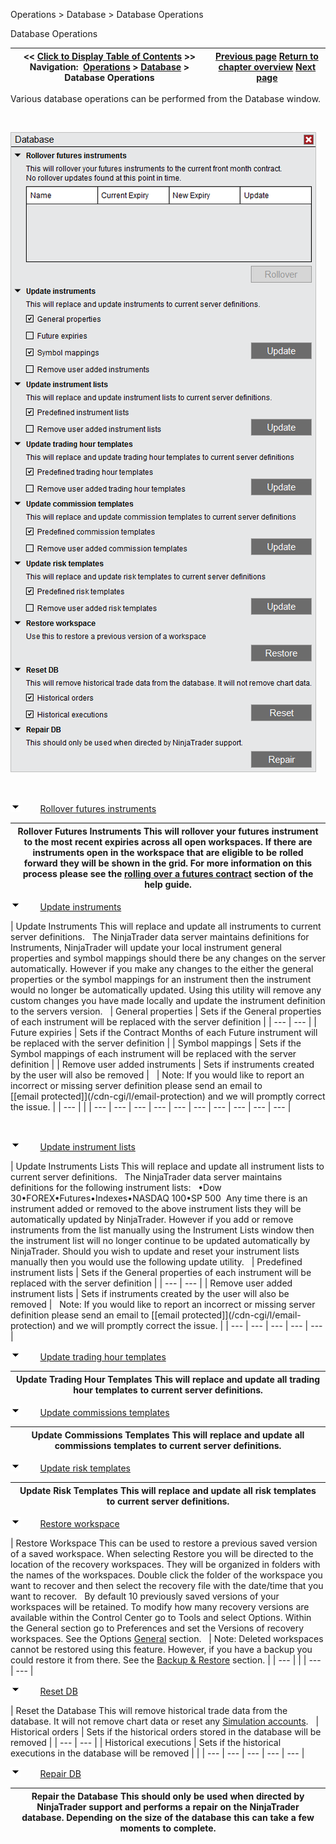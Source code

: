 ﻿


Operations \> Database \> Database Operations






















Database Operations







| \<\< [Click to Display Table of Contents](database_operations.md) \>\> **Navigation:**     [Operations](operations-1.md) \> [Database](database-1.md) \> Database Operations | [Previous page](database-1.md) [Return to chapter overview](database-1.md) [Next page](data_grids-1.md) |
| --- | --- |














Various database operations can be performed from the Database window. 


 


![Database_Window](database_window.png)


 


![tog_minus](tog_minus-1.gif)        [Rollover futures instruments](javascript:HMToggle('toggle','RolloverFuturesInstruments','RolloverFuturesInstruments_ICON'))




| Rollover Futures Instruments This will rollover your futures instrument to the most recent expiries across all open workspaces. If there are instruments open in the workspace that are eligible to be rolled forward they will be shown in the grid. For more information on this process please see the [rolling over a futures contract](rolling_over_a_futures_contrac-1.md) section of the help guide. |
| --- |



![tog_minus](tog_minus-1.gif)        [Update instruments](javascript:HMToggle('toggle','UpdateInstruments','UpdateInstruments_ICON'))




| Update Instruments This will replace and update all instruments to current server definitions.    The NinjaTrader data server maintains definitions for Instruments, NinjaTrader will update your local instrument general properties and symbol mappings should there be any changes on the server automatically. However if you make any changes to the either the general properties or the symbol mappings for an instrument then the instrument would no longer be automatically updated. Using this utility will remove any custom changes you have made locally and update the instrument definition to the servers version.     | General properties | Sets if the General properties of each instrument will be replaced with the server definition | | --- | --- | | Future expiries | Sets if the Contract Months of each Future instrument will be replaced with the server definition | | Symbol mappings | Sets if the Symbol mappings of each instrument will be replaced with the server definition | | Remove user added instruments | Sets if instruments created by the user will also be removed |        | Note: If you would like to report an incorrect or missing server definition please send an email to [\[email protected]](/cdn-cgi/l/email-protection) and we will promptly correct the issue. | | --- | |
| --- | --- | --- | --- | --- | --- | --- | --- | --- | --- |



 


![tog_minus](tog_minus-1.gif)        [Update instrument lists](javascript:HMToggle('toggle','UpdateInstrumentLists','UpdateInstrumentLists_ICON'))




| Update Instruments Lists This will replace and update all instrument lists to current server definitions.    The NinjaTrader data server maintains definitions for the following instrument lists:   •Dow 30•FOREX•Futures•Indexes•NASDAQ 100•SP 500  Any time there is an instrument added or removed to the above instrument lists they will be automatically updated by NinjaTrader. However if you add or remove instruments from the list manually using the Instrument Lists window then the instrument list will no longer continue to be updated automatically by NinjaTrader. Should you wish to update and reset your instrument lists manually then you would use the following update utility.     | Predefined instrument lists | Sets if the General properties of each instrument will be replaced with the server definition | | --- | --- | | Remove user added instrument lists | Sets if instruments created by the user will also be removed |      Note: If you would like to report an incorrect or missing server definition please send an email to [\[email protected]](/cdn-cgi/l/email-protection) and we will promptly correct the issue. |
| --- | --- | --- | --- | --- |



![tog_minus](tog_minus-1.gif)        [Update trading hour templates](javascript:HMToggle('toggle','Updatetradinghourtemplates','Updatetradinghourtemplates_ICON'))




| Update Trading Hour Templates This will replace and update all trading hour templates to current server definitions. |
| --- |



![tog_minus](tog_minus-1.gif)        [Update commissions templates](javascript:HMToggle('toggle','Updatecommissionstemplates','Updatecommissionstemplates_ICON'))




| Update Commissions Templates This will replace and update all commissions templates to current server definitions. |
| --- |



![tog_minus](tog_minus-1.gif)        [Update risk templates](javascript:HMToggle('toggle','Upddatetradinghourtemplates','Upddatetradinghourtemplates_ICON'))




| Update Risk Templates This will replace and update all risk templates to current server definitions. |
| --- |



![tog_minus](tog_minus-1.gif)        [Restore workspace](javascript:HMToggle('toggle','Restoreworkspace','Restoreworkspace_ICON'))




| Restore Workspace This can be used to restore a previous saved version of a saved workspace. When selecting Restore you will be directed to the location of the recovery workspaces. They will be organized in folders with the names of the workspaces. Double click the folder of the workspace you want to recover and then select the recovery file with the date/time that you want to recover.   By default 10 previously saved versions of your workspaces will be retained. To modify how many recovery versions are available within the Control Center go to Tools and select Options. Within the General section go to Preferences and set the Versions of recovery workspaces. See the Options [General](general_section-1.md) section.     | Note: Deleted workspaces cannot be restored using this feature. However, if you have a backup you could restore it from there. See the [Backup \& Restore](backup__restore-1.md) section. | | --- | |
| --- | --- |



![tog_minus](tog_minus-1.gif)        [Reset DB](javascript:HMToggle('toggle','ResetDb','ResetDb_ICON'))




| Reset the Database This will remove historical trade data from the database. It will not remove chart data or reset any [Simulation accounts](simulation-1.md).     | Historical orders | Sets if the historical orders stored in the database will be removed | | --- | --- | | Historical executions | Sets if the historical executions in the database will be removed | |
| --- | --- | --- | --- | --- |



![tog_minus](tog_minus-1.gif)        [Repair DB](javascript:HMToggle('toggle','RepairDb','RepairDb_ICON'))




| Repair the Database This should only be used when directed by NinjaTrader support and performs a repair on the NinjaTrader database. Depending on the size of the database this can take a few moments to complete. |
| --- |










